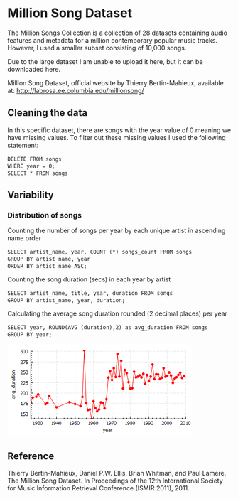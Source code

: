 # Million Song Dataset
The Million Songs Collection is a collection of 28 datasets containing audio features and metadata for a million contemporary popular music tracks. However, I used a smaller subset consisting of 10,000 songs. 

Due to the large dataset I am unable to upload it here, but it can be downloaded here.

Million Song Dataset, official website by Thierry Bertin-Mahieux,
available at: http://labrosa.ee.columbia.edu/millionsong/

## Cleaning the data
In this specific dataset, there are songs with the year value of 0 meaning we have missing values. To filter out these missing values I used the following statement:

```
DELETE FROM songs
WHERE year = 0;
SELECT * FROM songs
```
## Variability
### Distribution of songs
Counting the number of songs per year by each unique artist in ascending name order

```
SELECT artist_name, year, COUNT (*) songs_count FROM songs
GROUP BY artist_name, year
ORDER BY artist_name ASC;
```
Counting the song duration (secs) in each year by artist 

```
SELECT artist_name, title, year, duration FROM songs
GROUP BY artist_name, year, duration;
```
Calculating the average song duration rounded (2 decimal places) per year

```
SELECT year, ROUND(AVG (duration),2) as avg_duration FROM songs
GROUP BY year;
```
![alt text](https://github.com/AeKana/Portfolio/blob/master/Million-Song-Dataset/average_song.png)

## Reference
Thierry Bertin-Mahieux, Daniel P.W. Ellis, Brian Whitman, and Paul Lamere. 
The Million Song Dataset. In Proceedings of the 12th International Society
for Music Information Retrieval Conference (ISMIR 2011), 2011.
